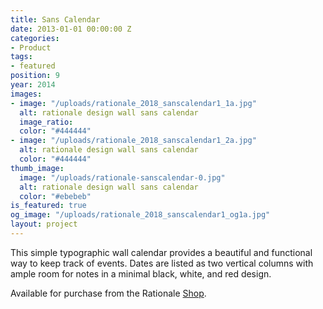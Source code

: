 ```yaml
---
title: Sans Calendar
date: 2013-01-01 00:00:00 Z
categories:
- Product
tags:
- featured
position: 9
year: 2014
images:
- image: "/uploads/rationale_2018_sanscalendar1_1a.jpg"
  alt: rationale design wall sans calendar
  image_ratio: 
  color: "#444444"
- image: "/uploads/rationale_2018_sanscalendar1_2a.jpg"
  alt: rationale design wall sans calendar
  color: "#444444"
thumb_image:
  image: "/uploads/rationale-sanscalendar-0.jpg"
  alt: rationale design wall sans calendar
  color: "#ebebeb"
is_featured: true
og_image: "/uploads/rationale_2018_sanscalendar1_og1a.jpg"
layout: project
---
```


This simple typographic wall calendar provides a beautiful and functional way to keep track of events. Dates are listed as two vertical columns with ample room for notes in a minimal black, white, and red design.

Available for purchase from the Rationale [Shop](https://rationale-design.com/shop/sans-wall-calendar/).
